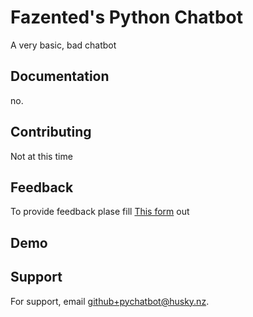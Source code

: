 # Fazented's Python Chatbot

A very basic, bad chatbot




## Documentation

no.


## Contributing

Not at this time



## Feedback
To provide feedback plase fill [This form](https://forms.husky.nz/t/qaRREBpd7xus?sentfrom=1codeitpythonchatbot&internal=false&sentto=repo&endbuttonurl=https://github.com/1codeit/Python-Chatbot&endbuttonurltxt=Python-Chatbot-Repo) out

## Demo


## Support

For support, email github+pychatbot@husky.nz.
